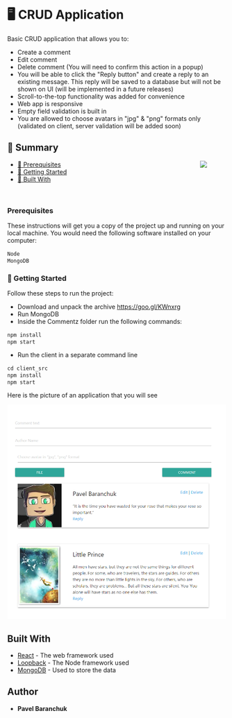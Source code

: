 
# 🖥 CRUD Application

Basic CRUD application that allows you to:
* Create a comment
* Edit comment
* Delete comment (You will need to confirm this action in a popup)
* You will be able to click the "Reply button" and create a reply to an existing message. This reply will be saved to a database but will not be shown on UI (will be implemented in a future releases)
* Scroll-to-the-top functionality was added for convenience
* Web app is responsive
* Empty field validation is built in
* You are allowed to choose avatars in "jpg" & "png" formats only (validated on client, server validation will be added soon)

## 📜 Summary

<img align="right" width="60" src="https://raw.githubusercontent.com/pavelbaranchuk/facebook_wall/master/static/logos/React.png">

-   [🚀 Prerequisites](#-Prerequisites)
-   [🤖 Getting Started](#-Getting-Started)
-   [🚀 Built With](#-Built-With)

<br>

### Prerequisites

These instructions will get you a copy of the project up and running on your local machine. You would need the following software installed on your computer:

```
Node
MongoDB
```

### 🚀 Getting Started

Follow these steps to run the project:

* Download and unpack the archive https://goo.gl/KWnxrg
* Run MongoDB
* Inside the Commentz folder run the following commands:

```
npm install
npm start
```
* Run the client in a separate command line
```
cd client_src
npm install
npm start
```

Here is the picture of an application that you will see 

<p align="center">
  <img src="example.png" width="750" title="CRUD app">
</p>

## Built With

* [React](https://reactjs.org/) - The web framework used
* [Loopback](https://loopback.io/) - The Node framework used
* [MongoDB](https://www.mongodb.com/) - Used to store the data

## Author

* **Pavel Baranchuk**
